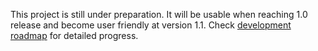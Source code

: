 This project is still under preparation. It will be usable when reaching 1.0 release and become user friendly at version 1.1. Check [development roadmap](https://github.com/pal1000/swiftshader-dist-win/blob/master/roadmap.md) for detailed progress.
